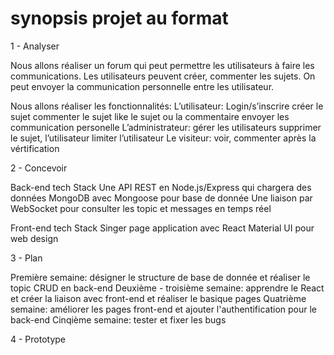 # synopsis projet au format
1 - Analyser

Nous allons réaliser un forum qui peut permettre les utilisateurs à faire les communications. Les utilisateurs peuvent créer, commenter les sujets. On peut envoyer la communication personnelle entre les utilisateur.

Nous allons réaliser les fonctionnalités:
L’utilisateur: 
		Login/s’inscrire
créer le sujet
commenter le sujet
like le sujet ou la commentaire
envoyer les communication personelle
L’administrateur:
		gérer les utilisateurs
		supprimer le sujet, l’utilisateur
		limiter l’utilisateur
Le visiteur:
		voir, commenter après la vértification
    
    
2 - Concevoir

Back-end tech Stack
Une API REST en Node.js/Express qui chargera des données
MongoDB avec Mongoose pour base de donnée
Une liaison par WebSocket pour consulter les topic et messages en temps réel

Front-end tech Stack
Singer page application avec React
Material UI pour web design

3 - Plan

Première semaine: désigner le structure de base de donnée et réaliser le topic CRUD en back-end
Deuxième - troisième semaine: apprendre le React et créer la liaison avec front-end et réaliser le basique pages
Quatrième semaine: améliorer les pages front-end et ajouter l'authentification pour le back-end
Cinqième semaine: tester et fixer les bugs


4 - Prototype
